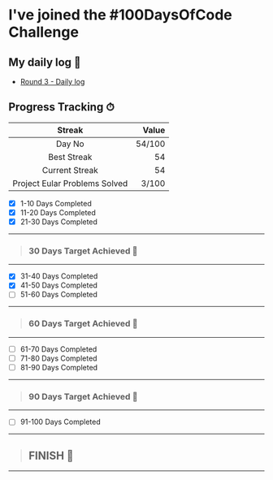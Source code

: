 # I've joined the #100DaysOfCode Challenge

## My daily log 📔

- [Round 3 - Daily log](https://github.com/AvinashDhillor/100-days-of-code/blob/master/r3-log.md)

## Progress Tracking ⏱

|            Streak             |  Value |
| :---------------------------: | -----: |
|            Day No             | 54/100 |
|          Best Streak          |     54 |
|        Current Streak         |     54 |
| Project Eular Problems Solved |  3/100 |

- [x] 1-10 Days Completed
- [x] 11-20 Days Completed
- [x] 21-30 Days Completed

---

> ### 30 Days Target Achieved 🚩

---

- [x] 31-40 Days Completed
- [x] 41-50 Days Completed
- [ ] 51-60 Days Completed

---

> ### 60 Days Target Achieved 🚩

---

- [ ] 61-70 Days Completed
- [ ] 71-80 Days Completed
- [ ] 81-90 Days Completed

---

> ### 90 Days Target Achieved 🚩

---

- [ ] 91-100 Days Completed

---

> ## FINISH 🎊

---
